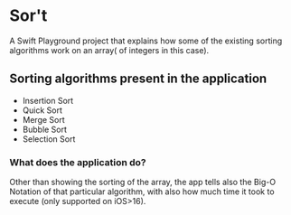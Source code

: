 # Sor't
A Swift Playground project that explains how some of the existing sorting algorithms work on an array( of integers in this case).

## Sorting algorithms present in the application
- Insertion Sort
- Quick Sort
- Merge Sort
- Bubble Sort
- Selection Sort

### What does the application do?
Other than showing the sorting of the array, the app tells also the Big-O Notation of that particular algorithm, with also how much time it took to execute (only supported on iOS>16).
